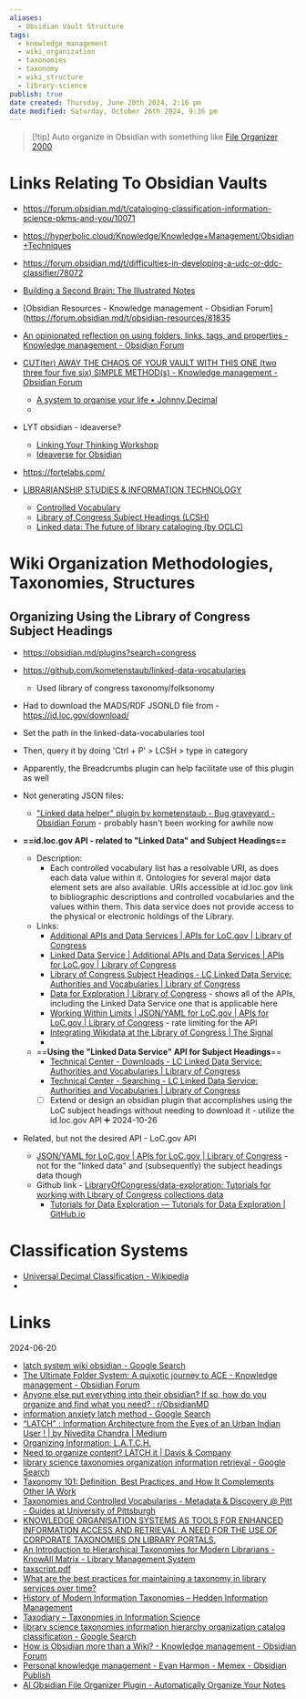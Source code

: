 ```yaml
---
aliases:
  - Obsidian Vault Structure
tags:
  - knowledge_management
  - wiki_organization
  - taxonomies
  - taxonomy
  - wiki_structure
  - library-science
publish: true
date created: Thursday, June 20th 2024, 2:16 pm
date modified: Saturday, October 26th 2024, 9:36 pm
---
```


> [!tip] Auto organize in Obsidian with something like [File Organizer 2000](../../📁%2009%20-%20My%20Obsidian%20Stack/Auto%20-%20Tagging,%20Linking,%20Dropzones%20&%20Organizers/File%20Organizer%202000/File%20Organizer%202000.md) 

# Links Relating To Obsidian Vaults

- https://forum.obsidian.md/t/cataloging-classification-information-science-pkms-and-you/10071
- https://hyperbolic.cloud/Knowledge/Knowledge+Management/Obsidian+Techniques
- https://forum.obsidian.md/t/difficulties-in-developing-a-udc-or-ddc-classifier/78072

- [Building a Second Brain: The Illustrated Notes](https://maggieappleton.com/basb)

- [Obsidian Resources - Knowledge management - Obsidian Forum](https://forum.obsidian.md/t/obsidian-resources/81835
- [An opinionated reflection on using folders, links, tags, and properties - Knowledge management - Obsidian Forum](https://forum.obsidian.md/t/an-opinionated-reflection-on-using-folders-links-tags-and-properties/78548) 

- [CUT(ter) AWAY THE CHAOS OF YOUR VAULT WITH THIS ONE (two three four five six) SIMPLE METHOD(s) - Knowledge management - Obsidian Forum](https://forum.obsidian.md/t/cut-ter-away-the-chaos-of-your-vault-with-this-one-two-three-four-five-six-simple-method-s/33700) 
	- [A system to organise your life • Johnny.Decimal](https://johnnydecimal.com/) 
	- 

- LYT obsidian - ideaverse?
	- [Linking Your Thinking Workshop](https://www.linkingyourthinking.com/workshop) 
	- [Ideaverse for Obsidian](https://start.linkingyourthinking.com/ideaverse-for-obsidian) 

- https://fortelabs.com/
- [LIBRARIANSHIP STUDIES & INFORMATION TECHNOLOGY](https://www.librarianshipstudies.com/)
	- [Controlled Vocabulary](https://www.librarianshipstudies.com/2020/03/controlled-vocabulary.html)
	- [Library of Congress Subject Headings (LCSH)](https://www.librarianshipstudies.com/2018/01/library-of-congress-subject-headings-lcsh.html)
	- [Linked data: The future of library cataloging (by OCLC)](https://www.librarianshipstudies.com/2024/06/linked-data-future-of-library.html)

# Wiki Organization Methodologies, Taxonomies, Structures

## Organizing Using the Library of Congress Subject Headings

- https://obsidian.md/plugins?search=congress
- https://github.com/kometenstaub/linked-data-vocabularies
	- Used library of congress taxonomy/folksonomy
- Had to download the MADS/RDF JSONLD file from - https://id.loc.gov/download/
- Set the path in the linked-data-vocabularies tool
- Then, query it by doing 'Ctrl + P' > LCSH > type in category
- Apparently, the Breadcrumbs plugin can help facilitate use of this plugin as well
- Not generating JSON files:
	- ["Linked data helper" plugin by kometenstaub - Bug graveyard - Obsidian Forum](https://forum.obsidian.md/t/linked-data-helper-plugin-by-kometenstaub/28875) - probably hasn't been working for awhile now

- **==id.loc.gov API - related to "Linked Data" and Subject Headings==**
	- Description:
		- Each controlled vocabulary list has a resolvable URI, as does each data value within it. Ontologies for several major data element sets are also available. URIs accessible at id.loc.gov link to bibliographic descriptions and controlled vocabularies and the values within them. This data service does not provide access to the physical or electronic holdings of the Library.
	- Links:
		- [Additional APIs and Data Services | APIs for LoC.gov | Library of Congress](https://www.loc.gov/apis/additional-apis/)
		- [Linked Data Service | Additional APIs and Data Services | APIs for LoC.gov | Library of Congress](https://www.loc.gov/apis/additional-apis/linked-data-service/)
		- [Library of Congress Subject Headings - LC Linked Data Service: Authorities and Vocabularies | Library of Congress](https://id.loc.gov/authorities/subjects.html)
		- [Data for Exploration | Library of Congress](https://data.labs.loc.gov/apis/) - shows all of the APIs, including the Linked Data Service one that is applicable here
		- [Working Within Limits | JSON/YAML for LoC.gov | APIs for LoC.gov | Library of Congress](https://www.loc.gov/apis/json-and-yaml/working-within-limits/#rate-limits) - rate limiting for the API
		- [Integrating Wikidata at the Library of Congress | The Signal](https://blogs.loc.gov/thesignal/2019/05/integrating-wikidata-at-the-library-of-congress/)
		- 
	- ==**Using the "Linked Data Service" API for Subject Headings**==
		- [Technical Center - Downloads - LC Linked Data Service: Authorities and Vocabularies | Library of Congress](https://id.loc.gov/techcenter/) 
		- [Technical Center - Searching - LC Linked Data Service: Authorities and Vocabularies | Library of Congress](https://id.loc.gov/techcenter/searching.html) 
		- [ ] Extend or design an obsidian plugin that accomplishes using the LoC subject headings without needing to download it - utilize the id.loc.gov API ➕ 2024-10-26
		
- Related, but not the desired API - LoC.gov API
	- [JSON/YAML for LoC.gov | APIs for LoC.gov | Library of Congress](https://www.loc.gov/apis/json-and-yaml/) - not for the "linked data" and (subsequently) the subject headings data though
	- Github link - [LibraryOfCongress/data-exploration: Tutorials for working with Library of Congress collections data](https://github.com/LibraryOfCongress/data-exploration) 
		- [Tutorials for Data Exploration — Tutorials for Data Exploration | GitHub.io](https://libraryofcongress.github.io/data-exploration/intro.html)

# Classification Systems

- [Universal Decimal Classification - Wikipedia](https://en.wikipedia.org/wiki/Universal_Decimal_Classification) 
- 

# Links

2024-06-20
- [latch system wiki obsidian - Google Search](https://www.google.com/search?q=latch+system+wiki+obsidian&sca_upv=1)
- [The Ultimate Folder System: A quixotic journey to ACE - Knowledge management - Obsidian Forum](https://forum.obsidian.md/t/the-ultimate-folder-system-a-quixotic-journey-to-ace/63483)
- [Anyone else put everything into their obsidian? If so, how do you organize and find what you need? : r/ObsidianMD](https://www.reddit.com/r/ObsidianMD/comments/15bctzk/anyone_else_put_everything_into_their_obsidian_if/)
- [information anxiety latch method - Google Search](https://www.google.com/search?q=information+anxiety+latch+method&ie=UTF-8#sbfbu=1&pi=information%20anxiety%20latch%20method)
- [“LATCH” : Information Architecture from the Eyes of an Urban Indian User ! | by Nivedita Chandra | Medium](https://medium.com/@niveditachandra/latch-information-architecture-from-the-eyes-of-an-urban-indian-user-efd474a7bb37#:~:text=Richard%20Saul%20Wurman%20%E2%80%94%20the%20person,Time%2C%20Category%2C%20or%20Hierarchy.)
- [Organizing Information: L.A.T.C.H.](https://www.thedesigngym.com/organizing-information-l-a-t-c-h/)
- [Need to organize content? LATCH it | Davis &amp; Company](https://www.davisandco.com/blog/need-organize-content-latch-it)
- [library science taxonomies organization information retrieval - Google Search](https://www.google.com/search?q=library+science+taxonomies+organization+information+retrieval&ie=UTF-8#pi=library%20science%20taxonomies%20organization%20information%20retrieval&sbfbu=1)
- [Taxonomy 101: Definition, Best Practices, and How It Complements Other IA Work](https://www.nngroup.com/articles/taxonomy-101/)
- [Taxonomies and Controlled Vocabularies - Metadata &amp; Discovery @ Pitt - Guides at University of Pittsburgh](https://pitt.libguides.com/metadatadiscovery/controlledvocabularies)
- [KNOWLEDGE ORGANISATION SYSTEMS AS TOOLS FOR ENHANCED INFORMATION ACCESS AND RETRIEVAL: A NEED FOR THE USE OF CORPORATE TAXONOMIES ON LIBRARY PORTALS.](https://digitalcommons.unl.edu/cgi/viewcontent.cgi?article=9832&context=libphilprac)
- [An Introduction to Hierarchical Taxonomies for Modern Librarians - KnowAll Matrix - Library Management System](https://knowallmatrix-librarysoftware.com/2023/02/07/an-introduction-to-hierarchical-taxonomies-for-modern-librarians/)
- [taxscript.pdf](https://www.loc.gov/flicc/cm/taxscript.pdf)
- [What are the best practices for maintaining a taxonomy in library services over time?](https://www.linkedin.com/advice/3/what-best-practices-maintaining-taxonomy-library-vqtvf)
- [History of Modern Information Taxonomies – Hedden Information Management](https://www.hedden-information.com/history-of-modern-information-taxonomies/)
- [Taxodiary – Taxonomies in Information Science](https://taxodiary.com/2018/08/taxonomies-in-information-science/)
- [library science taxonomies information hierarchy organization catalog classification - Google Search](https://www.google.com/search?q=library+science+taxonomies+information+hierarchy+organization+catalog+classification&ie=UTF-8)
- [How is Obsidian more than a Wiki? - Knowledge management - Obsidian Forum](https://forum.obsidian.md/t/how-is-obsidian-more-than-a-wiki/2914)
- [Personal knowledge management - Evan Harmon - Memex - Obsidian Publish](https://publish.obsidian.md/evanharmon/pkm)
- [AI Obsidian File Organizer Plugin - Automatically Organize Your Notes](https://fileorganizer2000.com/)